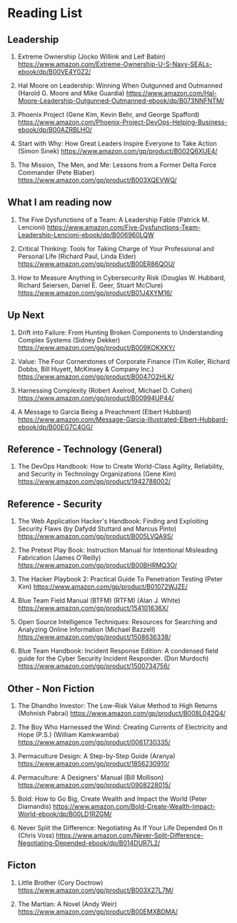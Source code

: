 # Reading List

## Leadership
1. Extreme Ownership (Jocko Willink and Leif Babin)
https://www.amazon.com/Extreme-Ownership-U-S-Navy-SEALs-ebook/dp/B00VE4Y0Z2/

2. Hal Moore on Leadership: Winning When Outgunned and Outmanned (Harold G. Moore and Mike Guardia)
https://www.amazon.com/Hal-Moore-Leadership-Outgunned-Outmanned-ebook/dp/B073NNFNTM/

3. Phoenix Project (Gene Kim, Kevin Behr, and George Spafford)
https://www.amazon.com/Phoenix-Project-DevOps-Helping-Business-ebook/dp/B00AZRBLHO/

4. Start with Why: How Great Leaders Inspire Everyone to Take Action (Simon Sinek)
https://www.amazon.com/gp/product/B002Q6XUE4/

5. The Mission, The Men, and Me: Lessons from a Former Delta Force Commander (Pete Blaber)
https://www.amazon.com/gp/product/B003XQEVWQ/

## What I am reading now

1. The Five Dysfunctions of a Team: A Leadership Fable (Patrick M. Lencioni)
https://www.amazon.com/Five-Dysfunctions-Team-Leadership-Lencioni-ebook/dp/B006960LQW

2. Critical Thinking: Tools for Taking Charge of Your Professional and Personal Life (Richard Paul, Linda Elder)
https://www.amazon.com/gp/product/B00ER86QOU/

3. How to Measure Anything in Cybersecurity Risk (Douglas W. Hubbard, Richard Seiersen, Daniel E. Geer, Stuart McClure)
https://www.amazon.com/gp/product/B01J4XYM16/

## Up Next

1. Drift into Failure: From Hunting Broken Components to Understanding Complex Systems (Sidney Dekker)
https://www.amazon.com/gp/product/B009KOKXKY/

2. Value: The Four Cornerstones of Corporate Finance (Tim Koller, Richard Dobbs, Bill Huyett, McKinsey & Company Inc.)
https://www.amazon.com/gp/product/B0047O2HLK/

3. Harnessing Complexity (Robert Axelrod, Michael D. Cohen)
https://www.amazon.com/gp/product/B00994UP44/

4. A Message to Garcia Being a Preachment (Elbert Hubbard)
https://www.amazon.com/Message-Garcia-Illustrated-Elbert-Hubbard-ebook/dp/B00EG7C4GG/


## Reference - Technology (General)

1. The DevOps Handbook: How to Create World-Class Agility, Reliability, and Security in Technology Organizations (Gene Kim)
https://www.amazon.com/gp/product/1942788002/



## Reference - Security 

1. The Web Application Hacker's Handbook: Finding and Exploiting Security Flaws (by Dafydd Stuttard and Marcus Pinto)
https://www.amazon.com/gp/product/B005LVQA9S/

2. The Pretext Play Book: Instruction Manual for Intentional Misleading Fabrication (James O'Reilly)
https://www.amazon.com/gp/product/B00BHRMQ3O/

3. The Hacker Playbook 2: Practical Guide To Penetration Testing (Peter Kim)
https://www.amazon.com/gp/product/B01072WJZE/

4. Blue Team Field Manual (BTFM) (RTFM) (Alan J. White)
https://www.amazon.com/gp/product/154101636X/

5. Open Source Intelligence Techniques: Resources for Searching and Analyzing Online Information (Michael Bazzell)
https://www.amazon.com/gp/product/1508636338/

6. Blue Team Handbook: Incident Response Edition: A condensed field guide for the Cyber Security Incident Responder. (Don Murdoch)
https://www.amazon.com/gp/product/1500734756/


## Other - Non Fiction
1. The Dhandho Investor: The Low-Risk Value Method to High Returns (Mohnish Pabrai)
https://www.amazon.com/gp/product/B008L042Q4/

2. The Boy Who Harnessed the Wind: Creating Currents of Electricity and Hope (P.S.) (William Kamkwamba)
https://www.amazon.com/gp/product/0061730335/

3. Permaculture Design: A Step-by-Step Guide (Aranya)
https://www.amazon.com/gp/product/1856230910/

4. Permaculture: A Designers' Manual (Bill Mollison)
https://www.amazon.com/gp/product/0908228015/

5. Bold: How to Go Big, Create Wealth and Impact the World (Peter Diamandis)
https://www.amazon.com/Bold-Create-Wealth-Impact-World-ebook/dp/B00LD1RZGM/

6. Never Split the Difference: Negotiating As If Your Life Depended On It (Chris Voss)
https://www.amazon.com/Never-Split-Difference-Negotiating-Depended-ebook/dp/B014DUR7L2/



## Ficton

1. Little Brother (Cory Doctrow)
https://www.amazon.com/gp/product/B003X27L7M/

2. The Martian: A Novel (Andy Weir)
https://www.amazon.com/gp/product/B00EMXBDMA/



